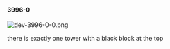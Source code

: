 #### 3996-0
![dev-3996-0-0.png](https://github.com/lil-lab/nlvr/raw/master/nlvr/dev/images/2/dev-3996-0-0.png "dev-3996-0-0.png")

there is exactly one tower with a black block at the top